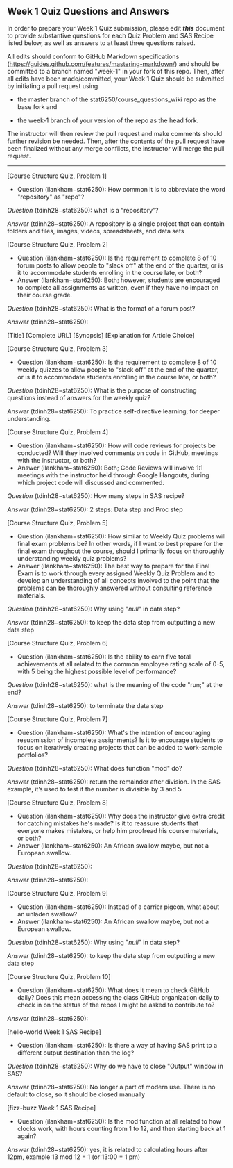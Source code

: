 ## Week 1 Quiz Questions and Answers

In order to prepare your Week 1 Quiz submission, please edit ***this*** document to provide substantive questions for each Quiz Problem and SAS Recipe listed below, as well as answers to at least three questions raised.

All edits should conform to GitHub Markdown specifications (https://guides.github.com/features/mastering-markdown/) and should be committed to a branch named "week-1" in your fork of this repo. Then, after all edits have been made/committed, your Week 1 Quiz should be submitted by initiating a pull request using

- the master branch of the stat6250/course_questions_wiki repo as the base fork and

- the week-1 branch of your version of the repo as the head fork.

The instructor will then review the pull request and make comments should further revision be needed. Then, after the contents of the pull request have been finalized without any merge conflicts, the instructor will merge the pull request.



********************************************************************************



[Course Structure Quiz, Problem 1]
- Question (ilankham−stat6250): How common it is to abbreviate the word "repository" as "repo"?

*Question* (tdinh28−stat6250): what is a “repository”?

*Answer* (tdinh28−stat6250): A repository is a single project that can contain folders and files, images, videos, spreadsheets, and data sets


[Course Structure Quiz, Problem 2]
- Question (ilankham−stat6250): Is the requirement to complete 8 of 10 forum posts to allow people to "slack off" at the end of the quarter, or is it to accommodate students enrolling in the course late, or both?
- Answer (ilankham−stat6250): Both; however, students are encouraged to complete all assignments as written, even if they have no impact on their course grade.

*Question* (tdinh28−stat6250): What is the format of a forum post?

*Answer* (tdinh28−stat6250):

 [Title] 
 [Complete URL] 
 [Synopsis]
 [Explanation for Article Choice]

[Course Structure Quiz, Problem 3]
- Question (ilankham−stat6250): Is the requirement to complete 8 of 10 weekly quizzes to allow people to "slack off" at the end of the quarter, or is it to accommodate students enrolling in the course late, or both?

*Question* (tdinh28−stat6250): What is the purpose of constructing questions instead of answers for the weekly quiz?

*Answer* (tdinh28−stat6250): To practice self-directive learning, for deeper understanding. 

[Course Structure Quiz, Problem 4]
- Question (ilankham−stat6250): How will code reviews for projects be conducted? Will they involved comments on code in GitHub, meetings with the instructor, or both?
- Answer (ilankham−stat6250): Both; Code Reviews will involve 1:1 meetings with the instructor held through Google Hangouts, during which project code will discussed and commented.

*Question* (tdinh28−stat6250): How many steps in SAS recipe?

*Answer* (tdinh28−stat6250): 2 steps: Data step and Proc step



[Course Structure Quiz, Problem 5]
- Question (ilankham−stat6250): How similar to Weekly Quiz problems will final exam problems be? In other words, if I want to best prepare for the final exam throughout the course, should I primarily focus on thoroughly understanding weekly quiz problems?
- Answer (ilankham−stat6250): The best way to prepare for the Final Exam is to work through every assigned Weekly Quiz Problem and to develop an understanding of all concepts involved to the point that the problems can be thoroughly answered without consulting reference materials.

*Question* (tdinh28−stat6250): Why using "_null_" in data step? 

*Answer* (tdinh28−stat6250): to keep the data step from outputting a new data step




[Course Structure Quiz, Problem 6]
- Question (ilankham−stat6250): Is the ability to earn five total achievements at all related to the common employee rating scale of 0-5, with 5 being the highest possible level of performance?

*Question* (tdinh28−stat6250): what is the meaning of the code "run;" at the end?

*Answer* (tdinh28−stat6250): to terminate the data step



[Course Structure Quiz, Problem 7]
- Question (ilankham−stat6250): What's the intention of encouraging resubmission of incomplete assignments? Is it to encourage students to focus on iteratively creating projects that can be added to work-sample portfolios?

*Question* (tdinh28−stat6250): What does function "mod" do?

*Answer* (tdinh28−stat6250): return the remainder after division. In the SAS example, it’s used to test if the number is divisible by 3 and 5


[Course Structure Quiz, Problem 8]
- Question (ilankham−stat6250): Why does the instructor give extra credit for catching mistakes he's made? Is it to reassure students that everyone makes mistakes, or help him proofread his course materials, or both?
- Answer (ilankham−stat6250): An African swallow maybe, but not a European swallow.

*Question* (tdinh28−stat6250): 

*Answer* (tdinh28−stat6250): 


[Course Structure Quiz, Problem 9]
- Question (ilankham−stat6250): Instead of a carrier pigeon, what about an unladen swallow?
- Answer (ilankham−stat6250): An African swallow maybe, but not a European swallow.

*Question* (tdinh28−stat6250): Why using "_null_" in data step? 

*Answer* (tdinh28−stat6250): to keep the data step from outputting a new data step

[Course Structure Quiz, Problem 10]
- Question (ilankham−stat6250): What does it mean to check GitHub daily? Does this mean accessing the class GitHub organization daily to check in on the status of the repos I might be asked to contribute to?

*Answer* (tdinh28−stat6250): 

[hello-world Week 1 SAS Recipe]
- Question (ilankham−stat6250): Is there a way of having SAS print to a different output destination than the log?

*Question* (tdinh28−stat6250): Why do we have to close "Output" window in SAS?

*Answer* (tdinh28−stat6250): No longer a part of modern use. There is no default to close, so it should be closed manually


[fizz-buzz Week 1 SAS Recipe]
- Question (ilankham−stat6250): Is the mod function at all related to how clocks work, with hours counting from 1 to 12, and then starting back at 1 again?

*Answer* (tdinh28−stat6250): yes, it is related to calculating hours after 12pm, example 13 mod 12 = 1  (or 13:00 = 1 pm)
